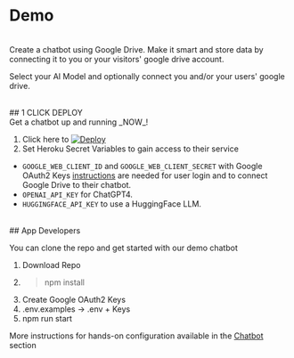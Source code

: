# Demo
<br>
Create a chatbot using Google Drive. Make it smart and store data by connecting it to you or your visitors' google drive account.

Select your AI Model and optionally connect you and/or your users' google drive. 

<br>
## 1 CLICK DEPLOY
<br>
Get a chatbot up and running _NOW_!

1. Click here to [![Deploy](https://www.herokucdn.com/deploy/button.svg)](https://heroku.com/deploy?template=https://github.com/addy-ai/langdrive)
2. Set Heroku Secret Variables to gain access to their service
- `GOOGLE_WEB_CLIENT_ID` and `GOOGLE_WEB_CLIENT_SECRET` with Google OAuth2 Keys [instructions](https://console.cloud.google.com/apis/dashboard) are needed for user login and to connect Google Drive to their chatbot.
- `OPENAI_API_KEY` for ChatGPT4.
- `HUGGINGFACE_API_KEY` to use a HuggingFace LLM. 

<br>
## App Developers 
<br>

You can clone the repo and get started with our demo chatbot

1. Download Repo
2. > npm install
3. Create Google OAuth2 Keys
4. .env.examples -> .env + Keys
5. npm run start

More instructions for hands-on configuration available in the [Chatbot](./api/chatbot.md) section